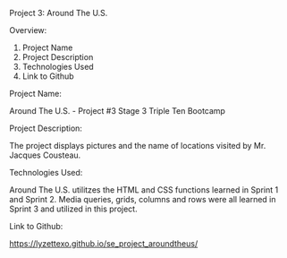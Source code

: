 Project 3: Around The U.S.

Overview:

1. Project Name
2. Project Description
3. Technologies Used
4. Link to Github

Project Name:

Around The U.S. - Project #3 Stage 3 Triple Ten Bootcamp

Project Description:

The project displays pictures and the name of locations visited by Mr. Jacques Cousteau.

Technologies Used:

Around The U.S. utilitzes the HTML and CSS functions learned in Sprint 1 and Sprint 2. Media queries, grids, columns and rows were all learned in Sprint 3 and utilized in this project.

Link to Github:

https://lyzettexo.github.io/se_project_aroundtheus/
